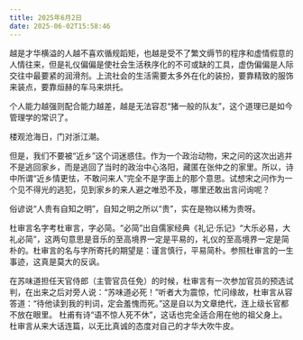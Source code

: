 ```yaml
---
title: 2025年6月2日
date: 2025-06-02T15:58:46
---
```

越是才华横溢的人越不喜欢循规蹈矩，也越是受不了繁文缛节的程序和虚情假意的人情往来，但是礼仪偏偏是使社会生活秩序化的不可或缺的工具，虚伪偏偏是人际交往中最要紧的润滑剂。上流社会的生活需要太多外在化的装扮，要靠精致的服饰来装点，要靠烜赫的车马来烘托。


个人能力越强则配合能力越差，越是无法容忍“猪一般的队友”，这个道理已是如今管理学的常识了。

楼观沧海日，门对浙江潮。

但是，我们不要被“近乡”这个词迷惑住。作为一个政治动物，宋之问的这次出逃并不是逃回家乡，而是逃回了当时的政治中心洛阳，藏匿在张仲之的家里。所以，诗中所谓“近乡情更怯，不敢问来人”完全不是字面上的那个意思。试想宋之问作为一个见不得光的逃犯，见到家乡的来人避之唯恐不及，哪里还敢出言问询呢？

俗谚说“人贵有自知之明”，自知之明之所以“贵”，实在是物以稀为贵呀。

杜审言名字考杜审言，字必简。“必简”出自儒家经典《礼记·乐记》“大乐必易，大礼必简”，这两句意思是音乐的至高境界一定是平易的，礼仪的至高境界一定是简朴的。杜审言的名与字所寄托的期望是：谨言慎行，平易简朴。参照杜审言的一生事迹，这真是莫大的反讽。

在苏味道担任天官侍郎（主管官员任免）的时候，杜审言有一次参加官员的预选试判，在出来之后对旁人说：“苏味道必死！”听者大为震惊，忙问缘故，杜审言从容答道：“待他读到我的判词，定会羞愧而死。”这是自以为文章绝代，连上级长官都不放在眼里。 杜甫有诗“语不惊人死不休”，这话也完全适合用在他的祖父身上。杜审言从来大话连篇，以无比真诚的态度对自己的才华大吹牛皮。